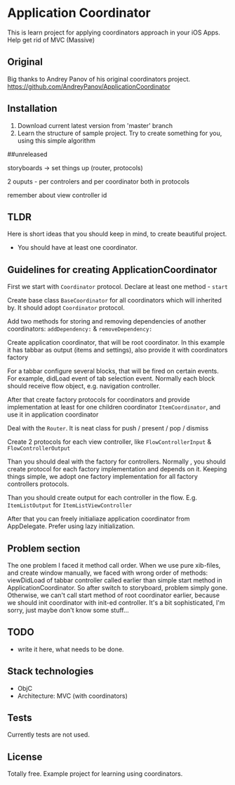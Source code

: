 # Application Coordinator

This is learn project for applying coordinators approach in your iOS Apps. Help get rid of MVC (Massive)

## Original

Big thanks to Andrey Panov of his original coordinators project. 
https://github.com/AndreyPanov/ApplicationCoordinator

## Installation

1. Download current latest version from 'master' branch
2. Learn the structure of sample project. Try to create something for you, using this simple algorithm

##unreleased

storyboards -> set things up (router, protocols)


2 ouputs - per controlers and per coordinator both in protocols

remember about view controller id

## TLDR

Here is short ideas that you should keep in mind, to create beautiful project.

- You should have at least one coordinator.


## Guidelines for creating ApplicationCoordinator

First we start with `Coordinator` protocol. Declare at least one method - `start`

Create base class `BaseCoordinator` for all coordinators which will inherited by. It should adopt `Coordinator` protocol.

Add two methods for storing and removing dependencies of another coordinators: `addDependency:` & `removeDependency:`

Create application coordinator, that will be root coordinator. In this example it has tabbar as output (items and settings), also provide it with coordinators factory
	
For a tabbar configure several blocks, that will be fired on certain events. For example, didLoad event of tab selection event. Normally each block should receive flow object, e.g. navigation controller.
	
After that create factory protocols for coordinators and provide implementation at least for one children coordinator `ItemCoordinator`, and use it in application coordinator

Deal with the `Router`. It is neat class for push / present / pop / dismiss

Create 2 protocols for each view controller, like `FlowControllerInput` & `FlowControllerOutput`

Than you should deal with the factory for controllers. Normally , you should create protocol for each factory implementation and depends on it. Keeping things simple, we adopt one factory implementation for all factory controllers protocols.

Than you should create output for each controller in the flow. E.g. `ItemListOutput` for `ItemListViewController`

After that you can freely initialiaze application coordinator from AppDelegate. Prefer using lazy initialization.

## Problem section

The one problem I faced it method call order. When we use pure xib-files, and create window manually, we faced with wrong order of methods: viewDidLoad of tabbar controller called earlier than simple start method in ApplicationCoordinator. So after switch to storyboard, problem simply gone. Otherwise, we can't call start method of root coordinator earlier, because we should init coordinator with init-ed controller. It's a bit sophisticated, I'm sorry, just maybe don't know some stuff...

## TODO

- write it here, what needs to be done.

## Stack technologies

- ObjC 
- Architecture: MVC (with coordinators)

## Tests

Currently tests are not used.

## License

Totally free. Example project for learning using coordinators.


